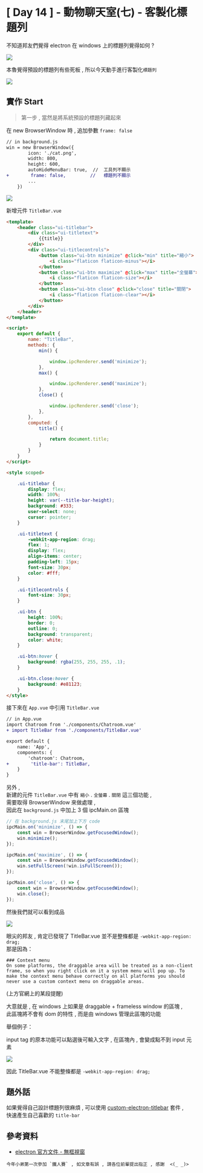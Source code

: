 # [ Day 14 ] - 動物聊天室(七) - 客製化標題列  

不知道邦友們覺得 electron 在 windows 上的標題列覺得如何 ?

![](https://i.imgur.com/bgzX1pi.png)  

本魯覺得預設的標題列有些死板 , 所以今天動手進行客製化`標題列`  

![](https://i.imgur.com/5HXcbK4.png)

## 實作 Start

> 第一步 , 當然是將系統預設的標題列藏起來

在 new BrowserWindow 時 , 追加參數 `frame: false` 

```diff
// in background.js
win = new BrowserWindow({
        icon: './cat.png',
        width: 800,
        height: 600,
        autoHideMenuBar: true,  //  工具列不顯示
+        frame: false,         //   標題列不顯示
        ...
    })
```

![](https://i.imgur.com/w1zo0di.png)

新增元件 `TitleBar.vue` 

```html
<template>
    <header class="ui-titlebar">
        <div class="ui-titletext">
            {{title}}
        </div>
        <div class="ui-titlecontrols">
            <button class="ui-btn minimize" @click="min" title="縮小">
                <i class="flaticon flaticon-minus"></i>
            </button>
            <button class="ui-btn maximize" @click="max" title="全螢幕">
                <i class="flaticon flaticon-size"></i>
            </button>
            <button class="ui-btn close" @click="close" title="關閉">
                <i class="flaticon flaticon-clear"></i>
            </button>
        </div>
    </header>
</template>

<script>
    export default {
        name: "TitleBar",
        methods: {
            min() {

                window.ipcRenderer.send('minimize');
            },
            max() {

                window.ipcRenderer.send('maximize');
            },
            close() {

                window.ipcRenderer.send('close');
            },
        },
        computed: {
            title() {

                return document.title;
            }
        }
    }
</script>

<style scoped>

    .ui-titlebar {
        display: flex;
        width: 100%;
        height: var(--title-bar-height);
        background: #333;
        user-select: none;
        cursor: pointer;
    }

    .ui-titletext {
        -webkit-app-region: drag;
        flex: 1;
        display: flex;
        align-items: center;
        padding-left: 15px;
        font-size: 30px;
        color: #fff;
    }

    .ui-titlecontrols {
        font-size: 30px;
    }

    .ui-btn {
        height: 100%;
        border: 0;
        outline: 0;
        background: transparent;
        color: white;
    }

    .ui-btn:hover {
        background: rgba(255, 255, 255, .1);
    }

    .ui-btn.close:hover {
        background: #e81123;
    }
</style>
```

接下來在 `App.vue` 中引用 `TitleBar.vue` 

```diff
// in App.vue
import Chatroom from './components/Chatroom.vue'
+ import TitleBar from './components/TitleBar.vue'

export default {
    name: 'App',
    components: {
        'chatroom': Chatroom,
+        'title-bar': TitleBar,
    }
}
```

另外 ,  
新建的元件 `TitleBar.vue` 中有 `縮小` . `全螢幕` . `關閉` 這三個功能 ,   
需要取得 BrowserWindow 來做處理 ,   
因此在 `background.js` 中加上 3 個 ipcMain.on 區塊

```javascript
// 在 background.js 末尾加上下方 code
ipcMain.on('minimize', () => {
    const win = BrowserWindow.getFocusedWindow(); 
    win.minimize();
});

ipcMain.on('maximize', () => {
    const win = BrowserWindow.getFocusedWindow();
    win.setFullScreen(!win.isFullScreen());
});

ipcMain.on('close', () => {
    const win = BrowserWindow.getFocusedWindow();
    win.close();
});
```

然後我們就可以看到成品

![](https://i.imgur.com/dUKwBZw.png)


眼尖的邦友 , 肯定已發現了 TitleBar.vue 並不是整條都是 `-webkit-app-region: drag;`  
那是因為：

```
### Context menu
On some platforms, the draggable area will be treated as a non-client frame, so when you right click on it a system menu will pop up. To make the context menu behave correctly on all platforms you should never use a custom context menu on draggable areas.
```
(上方官網上的某段提醒)

大意就是 , 在 windows 上如果是 draggable + frameless window 的區塊 ,  
此區塊將不會有 dom 的特性 , 而是由 windows 管理此區塊的功能

舉個例子： 

input tag 的原本功能可以點選後可輸入文字 , 在區塊內 , 會變成點不到 input 元素 

![](https://i.imgur.com/bilLKhY.gif)

因此 TitleBar.vue 不能整條都是 `-webkit-app-region: drag;`

## 題外話 

如果覺得自己設計標題列很麻煩 , 可以使用 [custom-electron-titlebar](https://github.com/AlexTorresSk/custom-electron-titlebar) 套件 ,  
快速產生自己喜歡的 `title-bar`

## 參考資料

- [electron 官方文件 - 無框視窗](https://www.electronjs.org/docs/api/frameless-window)

```
今年小弟第一次參加 `鐵人賽` , 如文章有誤 , 請各位前輩提出指正 , 感謝  <(_ _)>
```